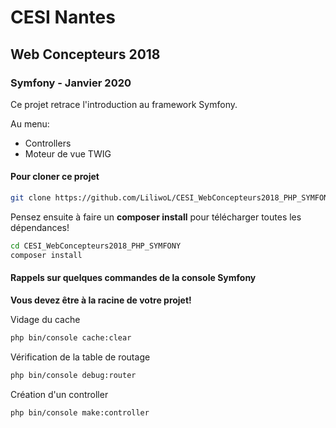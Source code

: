 # CESI Nantes

## Web Concepteurs 2018

### Symfony - Janvier 2020


Ce projet retrace l'introduction au framework Symfony.

Au menu:
* Controllers
* Moteur de vue TWIG

#### Pour cloner ce projet

```bash
git clone https://github.com/LiliwoL/CESI_WebConcepteurs2018_PHP_SYMFONY.git
```

Pensez ensuite à faire un **composer install** pour télécharger toutes les dépendances!
```bash
cd CESI_WebConcepteurs2018_PHP_SYMFONY
composer install
```


#### Rappels sur quelques commandes de la console Symfony

**Vous devez être à la racine de votre projet!**

Vidage du cache
```bash
php bin/console cache:clear
```

Vérification de la table de routage
```bash
php bin/console debug:router
```

Création d'un controller
```bash
php bin/console make:controller
```

